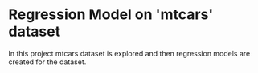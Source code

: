 # Regression Model on 'mtcars' dataset
In this project mtcars dataset is explored and then regression models are created for the dataset.
